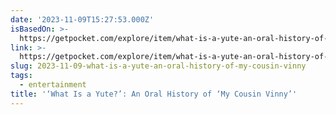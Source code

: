 ```yaml
---
date: '2023-11-09T15:27:53.000Z'
isBasedOn: >-
  https://getpocket.com/explore/item/what-is-a-yute-an-oral-history-of-my-cousin-vinny?utm_source=pocket-newtab-en-us
link: >-
  https://getpocket.com/explore/item/what-is-a-yute-an-oral-history-of-my-cousin-vinny?utm_source=pocket-newtab-en-us
slug: 2023-11-09-what-is-a-yute-an-oral-history-of-my-cousin-vinny
tags:
  - entertainment
title: '‘What Is a Yute?’: An Oral History of ‘My Cousin Vinny’'
---
```


